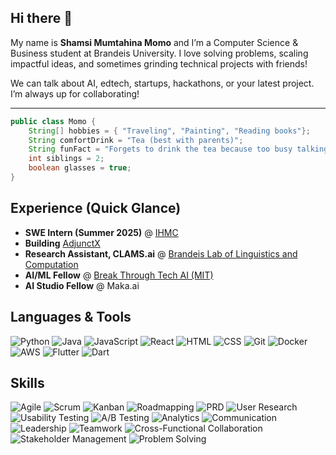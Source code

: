 ## Hi there 👋

My name is **Shamsi Mumtahina Momo** and I’m a Computer Science & Business student at Brandeis University. I love solving problems, scaling impactful ideas, and sometimes grinding technical projects with friends!

We can talk about AI, edtech, startups, hackathons, or your latest project. I’m always up for collaborating! 

---

```java
public class Momo {
    String[] hobbies = { "Traveling", "Painting", "Reading books"};
    String comfortDrink = "Tea (best with parents)";
    String funFact = "Forgets to drink the tea because too busy talking";
    int siblings = 2;
    boolean glasses = true;
}
```
## Experience (Quick Glance)
- **SWE Intern (Summer 2025)** @ [IHMC](https://ihmc.org) 
- **Building** [AdjunctX](https://www.adjunctx.info/)
- **Research Assistant, CLAMS.ai** @ [Brandeis Lab of Linguistics and Computation](https://clams.ai/)
- **AI/ML Fellow** @ [Break Through Tech AI (MIT)](https://breakthroughtech.org/ai/)
- **AI Studio Fellow** @ Maka.ai

## Languages & Tools
![Python](https://img.shields.io/badge/Python-3776AB?logo=python&logoColor=white)
![Java](https://img.shields.io/badge/Java-007396?logo=openjdk&logoColor=white)
![JavaScript](https://img.shields.io/badge/JavaScript-F7DF1E?logo=javascript&logoColor=black)
![React](https://img.shields.io/badge/React-61DAFB?logo=react&logoColor=black)
![HTML](https://img.shields.io/badge/HTML5-E34F26?logo=html5&logoColor=white)
![CSS](https://img.shields.io/badge/CSS3-1572B6?logo=css3&logoColor=white)
![Git](https://img.shields.io/badge/Git-F05032?logo=git&logoColor=white)
![Docker](https://img.shields.io/badge/Docker-2496ED?logo=docker&logoColor=white)
![AWS](https://img.shields.io/badge/AWS-232F3E?logo=amazon-aws&logoColor=white)
![Flutter](https://img.shields.io/badge/Flutter-02569B?logo=flutter&logoColor=white)
![Dart](https://img.shields.io/badge/Dart-0175C2?logo=dart&logoColor=white)

## Skills
![Agile](https://img.shields.io/badge/Agile-%20-0B0E14?labelColor=0B0E14&color=0B0E14)
![Scrum](https://img.shields.io/badge/Scrum-%20-0B0E14?labelColor=0B0E14&color=0B0E14)
![Kanban](https://img.shields.io/badge/Kanban-%20-0B0E14?labelColor=0B0E14&color=0B0E14)
![Roadmapping](https://img.shields.io/badge/Roadmapping-%20-0B0E14?labelColor=0B0E14&color=0B0E14)
![PRD](https://img.shields.io/badge/PRD-%20-0B0E14?labelColor=0B0E14&color=0B0E14)
![User Research](https://img.shields.io/badge/User%20Research-%20-0B0E14?labelColor=0B0E14&color=0B0E14)
![Usability Testing](https://img.shields.io/badge/Usability%20Testing-%20-0B0E14?labelColor=0B0E14&color=0B0E14)
![A/B Testing](https://img.shields.io/badge/A%2FB%20Testing-%20-0B0E14?labelColor=0B0E14&color=0B0E14)
![Analytics](https://img.shields.io/badge/Analytics-%20-0B0E14?labelColor=0B0E14&color=0B0E14)
![Communication](https://img.shields.io/badge/Communication-%20-0B0E14?labelColor=0B0E14&color=0B0E14)
![Leadership](https://img.shields.io/badge/Leadership-%20-0B0E14?labelColor=0B0E14&color=0B0E14)
![Teamwork](https://img.shields.io/badge/Teamwork-%20-0B0E14?labelColor=0B0E14&color=0B0E14)
![Cross-Functional Collaboration](https://img.shields.io/badge/Cross--Functional%20Collaboration-%20-0B0E14?labelColor=0B0E14&color=0B0E14)
![Stakeholder Management](https://img.shields.io/badge/Stakeholder%20Management-%20-0B0E14?labelColor=0B0E14&color=0B0E14)
![Problem Solving](https://img.shields.io/badge/Problem%20Solving-%20-0B0E14?labelColor=0B0E14&color=0B0E14)


